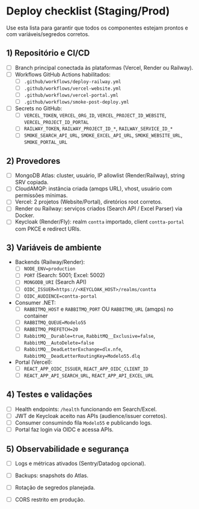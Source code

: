 # Deploy checklist (Staging/Prod)

Use esta lista para garantir que todos os componentes estejam prontos e com variáveis/segredos corretos.

## 1) Repositório e CI/CD
- [ ] Branch principal conectada às plataformas (Vercel, Render ou Railway).
- [ ] Workflows GitHub Actions habilitados:
  - [ ] `.github/workflows/deploy-railway.yml`
  - [ ] `.github/workflows/vercel-website.yml`
  - [ ] `.github/workflows/vercel-portal.yml`
  - [ ] `.github/workflows/smoke-post-deploy.yml`
- [ ] Secrets no GitHub:
  - [ ] `VERCEL_TOKEN`, `VERCEL_ORG_ID`, `VERCEL_PROJECT_ID_WEBSITE`, `VERCEL_PROJECT_ID_PORTAL`
  - [ ] `RAILWAY_TOKEN`, `RAILWAY_PROJECT_ID_*`, `RAILWAY_SERVICE_ID_*`
  - [ ] `SMOKE_SEARCH_API_URL`, `SMOKE_EXCEL_API_URL`, `SMOKE_WEBSITE_URL`, `SMOKE_PORTAL_URL`

## 2) Provedores
- [ ] MongoDB Atlas: cluster, usuário, IP allowlist (Render/Railway), string SRV copiada.
- [ ] CloudAMQP: instância criada (amqps URL), vhost, usuário com permissões mínimas.
- [ ] Vercel: 2 projetos (Website/Portal), diretórios root corretos.
- [ ] Render ou Railway: serviços criados (Search API / Excel Parser) via Docker.
- [ ] Keycloak (Render/Fly): realm `contta` importado, client `contta-portal` com PKCE e redirect URIs.

## 3) Variáveis de ambiente
- Backends (Railway/Render):
  - [ ] `NODE_ENV=production`
  - [ ] `PORT` (Search: 5001; Excel: 5002)
  - [ ] `MONGODB_URI` (Search API)
  - [ ] `OIDC_ISSUER=https://<KEYCLOAK_HOST>/realms/contta`
  - [ ] `OIDC_AUDIENCE=contta-portal`
- Consumer .NET:
  - [ ] `RABBITMQ_HOST` e `RABBITMQ_PORT` OU `RABBITMQ_URL` (amqps) no container
  - [ ] `RABBITMQ_QUEUE=Modelo55`
  - [ ] `RABBITMQ_PREFETCH=20`
  - [ ] `RabbitMQ__Durable=true`, `RabbitMQ__Exclusive=false`, `RabbitMQ__AutoDelete=false`
  - [ ] `RabbitMQ__DeadLetterExchange=dlx.nfe`, `RabbitMQ__DeadLetterRoutingKey=Modelo55.dlq`
- Portal (Vercel):
  - [ ] `REACT_APP_OIDC_ISSUER`, `REACT_APP_OIDC_CLIENT_ID`
  - [ ] `REACT_APP_API_SEARCH_URL`, `REACT_APP_API_EXCEL_URL`

## 4) Testes e validações
- [ ] Health endpoints: `/health` funcionando em Search/Excel.
- [ ] JWT de Keycloak aceito nas APIs (audience/issuer corretos).
- [ ] Consumer consumindo fila `Modelo55` e publicando logs.
- [ ] Portal faz login via OIDC e acessa APIs.

## 5) Observabilidade e segurança
- [ ] Logs e métricas ativados (Sentry/Datadog opcional).
- [ ] Backups: snapshots do Atlas.
- [ ] Rotação de segredos planejada.
- [ ] CORS restrito em produção.

